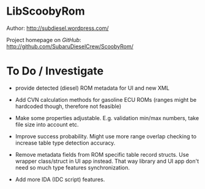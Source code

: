 # LibScoobyRom

Author: <http://subdiesel.wordpress.com/>

Project homepage on *GitHub*: <http://github.com/SubaruDieselCrew/ScoobyRom/>

# To Do / Investigate

*	provide detected (diesel) ROM metadata for UI and new XML

*	Add CVN calculation methods for gasoline ECU ROMs (ranges might be hardcoded though, therefore not feasible)

*	Make some properties adjustable.
   E.g. validation min/max numbers, take file size into account etc.

*	Improve success probability.
   Might use more range overlap checking to increase table type detection accuracy.

*	Remove metadata fields from ROM specific table record structs.
   Use wrapper class/struct in UI app instead.
   That way library and UI app don't need so much type features synchronization.

*	Add more IDA (IDC script) features.
